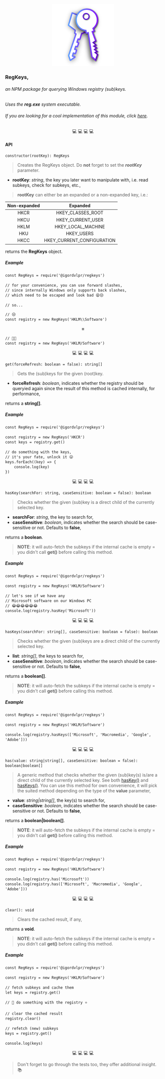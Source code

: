 <p align="center"><img src="https://github.com/igorskyflyer/npm-regkeys/raw/master/assets/RegKeys.png" style="max-width: 200px"></p>

<h3>RegKeys,</h3>
<h6>an NPM package for querying Windows registry (sub)keys.</h6>

_Uses the **reg.exe** system executable._

<h6>If you are looking for a cool implementation of this module, click <a href="https://github.com/igorskyflyer/npm-registry-apppaths">here</a>.</h6>

<p align="center">💻  💻  💻  💻</p>

#### API

```
constructor(rootKey): RegKeys
```

> Creates the RegKeys object.
> Do **not** forget to set the **_rootKey_** parameter.

- **rootKey**: _string_, the key you later want to manipulate with, i.e. read subkeys, check for subkeys, etc.,

> **rootKey** can either be an expanded or a non-expanded key, i.e.:

| Non-expanded |          Expanded          |
| :----------: | :------------------------: |
|     HKCR     |     HKEY_CLASSES_ROOT      |
|     HKCU     |     HKEY_CURRENT_USER      |
|     HKLM     |     HKEY_LOCAL_MACHINE     |
|     HKU      |         HKEY_USERS         |
|     HKCC     | HKEY_CURRENT_CONFIGURATION |

returns the **RegKeys** object.

##### Example

```
const RegKeys = require('@igordvlpr/regkeys')

// for your convenience, you can use forward slashes,
// since internally Windows only supports back slashes,
// which need to be escaped and look bad 😫😒

// so...
```

```
// 😒
const registry = new RegKeys('HKLM\\Software')
```

<p align="center"><strong>=</strong></p>

```
// 🥳🎊
const registry = new RegKeys('HKLM/Software')
```

<p align="center">💻  💻  💻  💻</p>

```
get(forceRefresh: boolean = false): string[]
```

> Gets the (sub)keys for the given (root)key.

- **forceRefresh**: _boolean_, indicates whether the registry should be queryied again since the result of this method is cached internally, for performance,

returns a **string[]**.

##### Example

```
const RegKeys = require('@igordvlpr/regkeys')

const registry = new RegKeys('HKCR')
const keys = registry.get()

// do something with the keys,
// it's your fate, unlock it 😛
keys.forEach((key) => {
	console.log(key)
})
```

<p align="center">💻  💻  💻  💻</p>

<a name="hasKey"></a>

```
hasKey(searchFor: string, caseSensitive: boolean = false): boolean
```

> Checks whether the given (sub)key is a direct child of the currently selected key.

- **searchFor**: _string_, the key to search for,
- **caseSensitive**: _boolean_, indicates whether the search should be case-sensitive or not. Defaults to **false**,

returns a **boolean**.

> **NOTE**: it will auto-fetch the subkeys if the internal cache is empty = you didn't call **get()** before calling this method.

##### Example

```
const RegKeys = require('@igordvlpr/regkeys')

const registry = new RegKeys('HKLM/Software')

// let's see if we have any
// Microsoft software on our Windows PC
// 😂😂😂😂😂😂
console.log(registry.hasKey('Microsoft'))
```

<a name="hasKeys"></a>

<p align="center">💻  💻  💻  💻</p>

```
hasKeys(searchFor: string[], caseSensitive: boolean = false): boolean
```

> Checks whether the given (sub)keys are a direct child of the currently selected key.

- **list**: _string[]_, the keys to search for,
- **caseSensitive**: _boolean_, indicates whether the search should be case-sensitive or not. Defaults to **false**,

returns a **boolean[]**.

> **NOTE**: it will auto-fetch the subkeys if the internal cache is empty = you didn't call **get()** before calling this method.

##### Example

```
const RegKeys = require('@igordvlpr/regkeys')

const registry = new RegKeys('HKLM/Software')

console.log(registry.hasKeys(['Microsoft', 'Macromedia', 'Google', 'Adobe']))
```

<p align="center">💻  💻  💻  💻</p>

```
has(value: string|string[], caseSensitive: boolean = false): boolean|boolean[]
```

> A generic method that checks whether the given (sub)key(s) is/are a direct child of the currently selected key. See both <a href="#hasKey">hasKey()</a> and <a href="#hasKeys">hasKeys()</a>. You can use this method for own convenience, it will pick the suited method depending on the type of the **value** parameter,

- **value**: _string|string[]_, the key(s) to search for,
- **caseSensitive**: _boolean_, indicates whether the search should be case-sensitive or not. Defaults to **false**,

returns a **boolean|boolean[]**.

> **NOTE**: it will auto-fetch the subkeys if the internal cache is empty = you didn't call **get()** before calling this method.

##### Example

```
const RegKeys = require('@igordvlpr/regkeys')

const registry = new RegKeys('HKLM/Software')

console.log(registry.has('Microsoft'))
console.log(registry.has(['Microsoft', 'Macromedia', 'Google', 'Adobe']))
```

<p align="center">💻  💻  💻  💻</p>

```
clear(): void
```

> Clears the cached result, if any,

returns a **void**.

> **NOTE**: it will auto-fetch the subkeys if the internal cache is empty = you didn't call **get()** before calling this method.

##### Example

```
const RegKeys = require('@igordvlpr/regkeys')

const registry = new RegKeys('HKLM/Software')

// fetch subkeys and cache them
let keys = registry.get()

// 🔮 do something with the registry ⭐

// clear the cached result
registry.clear()

// refetch (new) subkeys
keys = registry.get()

console.log(keys)
```

<p align="center">💻  💻  💻  💻</p>

> Don't forget to go through the tests too, they offer additional insight. 📚

